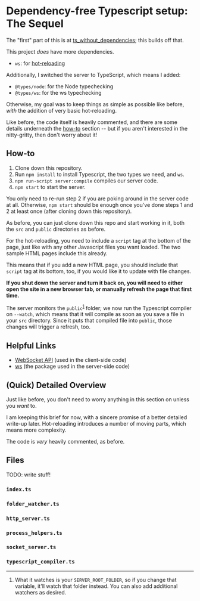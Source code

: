 # Dependency-free Typescript setup: The Sequel

The "first" part of this is at [ts_without_dependencies](https://github.com/aleph-naught2tog/ts_without_dependencies); this builds off that.

This project _does_ have more dependencies.
* `ws`: for [hot-reloading](#hot-reloading)

Additionally, I switched the server to TypeScript, which means I added:
* `@types/node`: for the Node typechecking
* `@types/ws`: for the ws typechecking

Otherwise, my goal was to keep things as simple as possible like before, _with_ the addition of very basic hot-reloading.

Like before, the code itself is heavily commented, and there are some details underneath the [how-to](#how-to) section -- but if you aren't interested in the nitty-gritty, then don't worry about it!

## How-to

1. Clone down this repository.
1. Run `npm install` to install Typescript, the two types we need, and `ws`.
2. `npm run-script server:compile` compiles our server code.
3. `npm start` to start the server.

You only need to re-run step 2 if you are poking around in the server code at all. Otherwise, `npm start` should be enough once you've done steps 1 and 2 at least once (after cloning down this repository).

As before, you can just clone down this repo and start working in it, both the `src` and `public` directories as before.

For the hot-reloading, you need to include a `script` tag at the bottom of the page, just like with any other Javascript files you want loaded. The two sample HTML pages include this already.

This means that if you add a new HTML page, you should include that `script` tag at its bottom, too, if you would like it to update with file changes.

**If you shut down the server and turn it back on, you will need to either open the site in a new browser tab, or manually refresh the page that first time.**

The server monitors the `public`<sup>[1](#foot_1)</sup> folder; we now run the Typescript compiler on `--watch`, which means that it will compile as soon as you save a file in your `src` directory. Since it puts that compiled file into `public`, those changes will trigger a refresh, too.

## Helpful Links

  * [WebSocket API](https://developer.mozilla.org/en-US/docs/Web/API/WebSockets_API) (used in the client-side code)
  * [ws](https://github.com/websockets/ws) (the package used in the server-side code)

## (Quick) Detailed Overview

Just like before, you don't need to worry anything in this section on unless you _want_ to.

I am keeping this brief for now, with a sincere promise of a better detailed write-up later. Hot-reloading introduces a number of moving parts, which means more complexity.

The code is _very_ heavily commented, as before.

## Files

TODO: write stuff!

### `index.ts`
### `folder_watcher.ts`
### `http_server.ts`
### `process_helpers.ts`
### `socket_server.ts`
### `typescript_compiler.ts`

----

<ol>
  <li id="foot_1">
    What it watches is your <code>SERVER_ROOT_FOLDER</code>, so if you change that variable, it'll watch that folder instead. You can also add additional watchers as desired.
  </li>
</ol>
